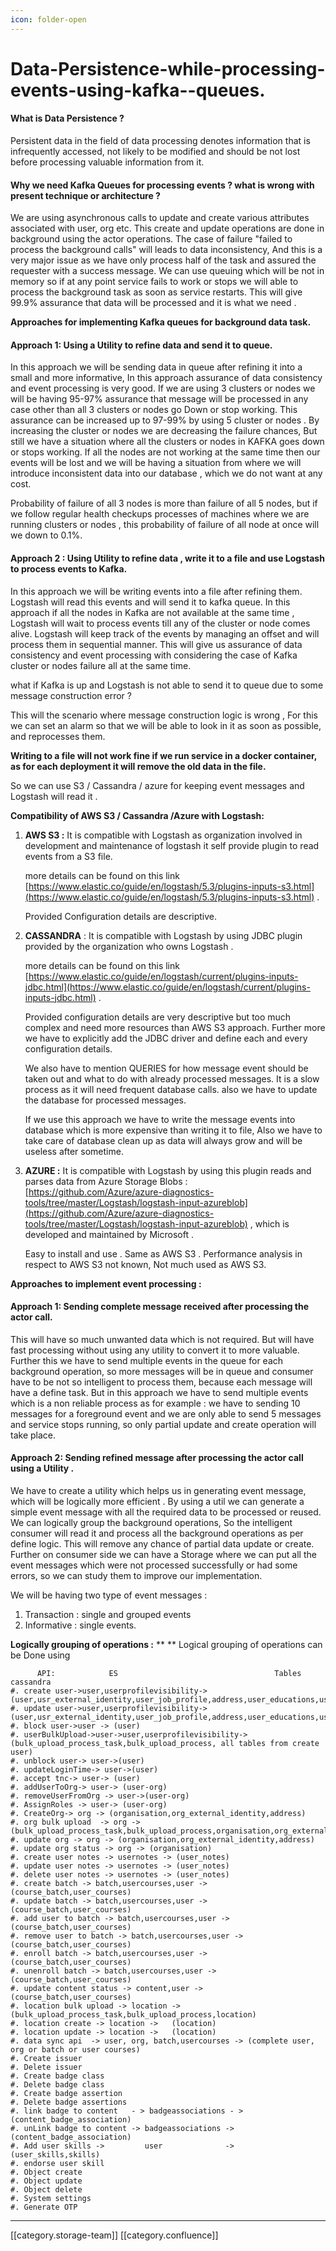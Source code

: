 ```yaml
---
icon: folder-open
---
```


# Data-Persistence-while-processing-events-using-kafka--queues.

#### What is Data Persistence ?

Persistent data in the field of data processing denotes information that is infrequently accessed, not likely to be modified and should be not lost before processing valuable information from it.

#### Why we need Kafka Queues for processing events ? what is wrong with present technique or architecture ?

We are using asynchronous calls to update and create various attributes associated with user, org etc. This create and update operations are done in background using the actor operations.  The case of failure "failed to process the background calls" will leads to data inconsistency, And this is a very major issue as we have only process half of the task and assured the requester with a success message. We can use queuing which will be not in memory so if at any point service fails to work or stops we will able to process the background task as soon as service restarts. This will give 99.9% assurance that data will be processed and it is what we need .

**Approaches for implementing Kafka queues for background data task.**

#### Approach 1: Using a Utility to refine data and send it to queue.

In this approach we will be sending data in queue after refining it into a small and more informative, In this approach assurance of  data consistency and event processing is very good. If we are using 3 clusters or nodes we will be having 95-97% assurance that message will be processed in any case other than all 3 clusters or nodes go Down or stop working. This assurance can be increased up to 97-99% by using 5 cluster or nodes . By increasing the cluster or nodes we are decreasing the failure chances, But still we have a situation where all the clusters or  nodes in KAFKA goes down or stops working. If all the nodes are not working at the same time then our events will be lost and we will be having a situation from where we will introduce inconsistent data into our database , which we do not want at any cost.&#x20;

Probability of failure of all   3 nodes is more than failure of all 5 nodes, but if we follow regular health checkups processes of machines where we are running clusters or nodes , this probability of failure of all node at once will we down to 0.1%.

#### Approach 2 : Using Utility to refine data , write it to a file and use Logstash to process events to Kafka.

In this approach we will be writing events into a file after refining them. Logstash will read this events and will send it to kafka queue. In this approach if all the nodes in Kafka are not available at the same time , Logstash will wait to process events till any of the cluster or node comes alive.  Logstash will keep track of the events by managing an offset and will process them in sequential manner. This will give us assurance of data consistency and event processing with considering the case of Kafka cluster or nodes failure all at the same time.

what if Kafka is up and Logstash is not able to send it to queue due to some message construction error ?

This will the scenario where message construction logic is wrong , For this we can set an alarm so that we will be able to look in it as soon as possible, and reprocesses them.

**Writing to a file will not work fine if we run service in a docker container, as for each deployment it will remove the old data in the file.**

So we can use S3 / Cassandra / azure for keeping event messages and Logstash will read it .

**Compatibility of AWS S3 / Cassandra /Azure with Logstash:**

1.  **AWS S3 :** It is compatible with Logstash as organization involved in development and maintenance of logstash it self provide plugin to read events from a S3 file.

    more details can be found on this link [https://www.elastic.co/guide/en/logstash/5.3/plugins-inputs-s3.html](https://www.elastic.co/guide/en/logstash/5.3/plugins-inputs-s3.html) .

    Provided Configuration details are descriptive.
2.  **CASSANDRA** : It is compatible with Logstash by using JDBC plugin provided by the  organization who owns Logstash .

    more details can be found on this link [https://www.elastic.co/guide/en/logstash/current/plugins-inputs-jdbc.html](https://www.elastic.co/guide/en/logstash/current/plugins-inputs-jdbc.html) .

    Provided configuration details are very descriptive but too much complex and need more resources than AWS S3 approach. Further more we have to explicitly add the JDBC driver and define each and every configuration details.

    We also have to mention QUERIES for how message event should be taken out and what to do with already processed messages. It is a slow process as it will need frequent database calls. also we have to update the database for processed messages.

    If we use this approach we have to write the message events into database which is more expensive than writing it to file, Also we have to take care of database clean up as data will always grow and will be useless after sometime.
3.  **AZURE :**  It is compatible with Logstash by using this plugin reads and parses data from Azure Storage Blobs : [https://github.com/Azure/azure-diagnostics-tools/tree/master/Logstash/logstash-input-azureblob](https://github.com/Azure/azure-diagnostics-tools/tree/master/Logstash/logstash-input-azureblob) , which is developed and maintained by Microsoft .

    Easy to install and use . Same as AWS S3 . Performance analysis in respect to AWS S3 not known, Not much used  as AWS S3.

    &#x20;

**Approaches to implement event processing :**

#### Approach 1:  Sending complete message received after processing the actor call.

This will have so much unwanted data which is not required. But will have fast processing without using any utility to convert it to more valuable. Further this we have to send multiple events in the queue for each background operation, so more messages will be in queue and consumer have to be not so intelligent to process them, because each message will have a define task. But in this approach we have to send multiple events which is a non reliable process as for example : we have to sending 10 messages for a foreground event and  we are only able to send 5 messages and service stops running, so only partial update and create operation will take place.

#### Approach 2:  Sending refined message after processing the actor call using a Utility .

We have to create a utility which helps us in generating event message, which will be logically more efficient . By using a util we can generate a simple event message with all the required data to be processed or reused. We can logically group the background operations, So the intelligent consumer will read it and process all the background operations as per define logic. This will remove any chance of partial data update or create. Further on consumer side we can have a Storage where we can put all the event messages which were not processed successfully or had some errors, so we can study them to improve our implementation.

We will be having two type of event messages :

1. Transaction : single and grouped events
2. Informative : single events.

**Logically grouping of operations :** \*\* \*\* Logical grouping of operations can be Done using

```
      API:            ES                                   Tables cassandra
#. create user->user,userprofilevisibility->(user,usr_external_identity,user_job_profile,address,user_educations,user_org)
#. update user->user,userprofilevisibility->(user,usr_external_identity,user_job_profile,address,user_educations,user_org)
#. block user->user -> (user)
#. userBulkUpload->user->user,userprofilevisibility->(bulk_upload_process_task,bulk_upload_process, all tables from create user)
#. unblock user-> user->(user)
#. updateLoginTime-> user->(user)
#. accept tnc-> user-> (user)
#. addUserToOrg-> user-> (user-org)
#. removeUserFromOrg -> user->(user-org)
#. AssignRoles -> user-> (user-org)
#. CreateOrg-> org -> (organisation,org_external_identity,address)
#. org bulk upload  -> org -> (bulk_upload_process_task,bulk_upload_process,organisation,org_external_identity)
#. update org -> org -> (organisation,org_external_identity,address)
#. update org status -> org -> (organisation)
#. create user notes -> usernotes -> (user_notes)
#. update user notes -> usernotes -> (user_notes)
#. delete user notes -> usernotes -> (user_notes)
#. create batch -> batch,usercourses,user -> (course_batch,user_courses)
#. update batch -> batch,usercourses,user -> (course_batch,user_courses)
#. add user to batch -> batch,usercourses,user -> (course_batch,user_courses)
#. remove user to batch -> batch,usercourses,user -> (course_batch,user_courses)
#. enroll batch -> batch,usercourses,user ->    (course_batch,user_courses)
#. unenroll batch -> batch,usercourses,user ->  (course_batch,user_courses)
#. update content status -> content,user ->     (course_batch,user_courses)
#. location bulk upload -> location ->  (bulk_upload_process_task,bulk_upload_process,location) 
#. location create -> location ->   (location)
#. location update -> location ->   (location)
#. data sync api  -> user, org, batch,usercourses -> (complete user, org or batch or user courses)
#. Create issuer                
#. Delete issuer
#. Create badge class
#. Delete badge class
#. Create badge assertion
#. Delete badge assertions
#. link badge to content   - > badgeassociations - > (content_badge_association)
#. unLink badge to content -> badgeassociations -> (content_badge_association)
#. Add user skills ->         user              -> (user_skills,skills)
#. endorse user skill
#. Object create
#. Object update
#. Object delete
#. System settings
#. Generate OTP
```

***

\[\[category.storage-team]] \[\[category.confluence]]
